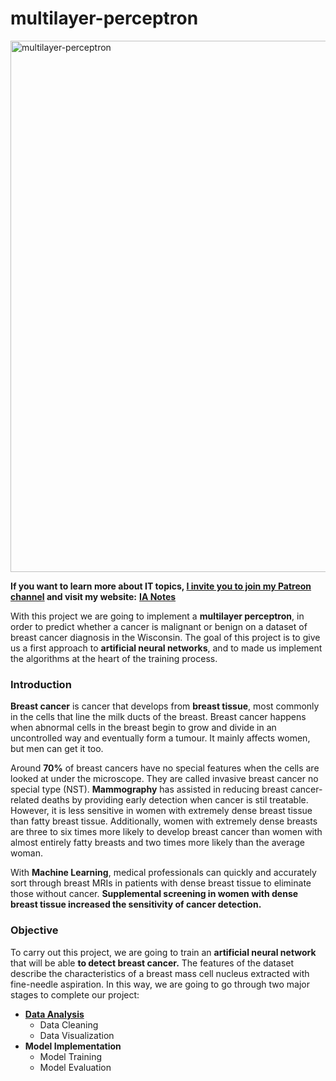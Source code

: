 # multilayer-perceptron

<img width="850" alt="multilayer-perceptron" src="https://user-images.githubusercontent.com/74931024/176994282-d2ff2103-87ac-4723-a90e-da0dd16ad4aa.png">

**If you want to learn more about IT topics, [I invite you to join my Patreon channel](https://www.patreon.com/pgomeza) and visit my website:** [**IA Notes**](https://ia-notes.com/)

With this project we are going to implement a **multilayer perceptron**, in order to predict whether a cancer is malignant or benign on a dataset of breast cancer diagnosis in the Wisconsin. The goal of this project is to give us a first approach to **artificial neural networks**, and to made us implement the algorithms at the heart of the training process.

### Introduction
**Breast cancer** is cancer that develops from **breast tissue**, most commonly in the cells that line the milk ducts of the breast. Breast cancer happens when abnormal cells in the breast begin to grow and divide in an uncontrolled way and eventually form a tumour. It mainly affects women, but men can get it too.<br>

Around **70%** of breast cancers have no special features when the cells are looked at under the microscope. They are called invasive breast cancer no special type (NST). **Mammography** has assisted in reducing breast cancer-related deaths by providing early detection when cancer is stil treatable. However, it is less sensitive in women with extremely dense breast tissue than fatty breast tissue. Additionally, women with extremely dense breasts are three to six times more likely to develop breast cancer than women with almost entirely fatty breasts and two times more likely than the average woman.

With **Machine Learning**, medical professionals can quickly and accurately sort through breast MRIs in patients with dense breast tissue to eliminate those without cancer. **Supplemental screening in women with dense breast tissue increased the sensitivity of cancer detection.**

### Objective
To carry out this project, we are going to train an **artificial neural network** that will be able **to detect breast cancer.** The features of the dataset describe the characteristics of a breast mass cell nucleus extracted with fine-needle aspiration. In this way, we are going to go through two major stages to complete our project:
- **[Data Analysis](https://github.com/pgomez-a/multilayer-perceptron/tree/main/data_analysis)**
  - Data Cleaning
  - Data Visualization
- **Model Implementation**
  - Model Training
  - Model Evaluation
